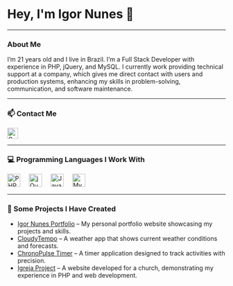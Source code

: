 <h1 align="left">Hey, I'm Igor Nunes 👋</h1>

---

<h3 align="left">About Me</h3>

<p align="left">
I’m 21 years old and I live in Brazil. I’m a Full Stack Developer with experience in PHP, jQuery, and MySQL. I currently work providing technical support at a company, which gives me direct contact with users and production systems, enhancing my skills in problem-solving, communication, and software maintenance.
</p>

---

<h3 align="left">📫 Contact Me</h3>

<div align="left">
  <a href="mailto:Igornunes2j@gmail.com" target="_blank">
    <img src="https://img.shields.io/badge/Email-Igornunes2j@gmail.com-D14836?style=flat&logo=gmail&logoColor=white" height="25" alt="Gmail"/>
  </a>
</div>

---

<h3 align="left">💻 Programming Languages I Work With</h3>

<div align="left">
  <img src="https://cdn.jsdelivr.net/gh/devicons/devicon/icons/php/php-original.svg" height="30" alt="PHP" />
  <img width="12" />
  <img src="https://cdn.jsdelivr.net/gh/devicons/devicon/icons/jquery/jquery-plain-wordmark.svg" height="30" alt="jQuery" />
  <img width="12" />
  <img src="https://cdn.jsdelivr.net/gh/devicons/devicon/icons/javascript/javascript-plain.svg" height="30" alt="JavaScript" />
  <img width="12" />
  <img src="https://cdn.jsdelivr.net/gh/devicons/devicon/icons/mysql/mysql-original-wordmark.svg" height="30" alt="MySQL" />
</div>

---

<h3 align="left">🚀 Some Projects I Have Created</h3>

<ul>
  <li><a href="https://igornunes.netlify.app/" target="_blank">Igor Nunes Portfolio</a> – My personal portfolio website showcasing my projects and skills.</li>
  <li><a href="https://cloudytempo.netlify.app/" target="_blank">CloudyTempo</a> – A weather app that shows current weather conditions and forecasts.</li>
  <li><a href="https://chronopulsetimer.netlify.app/" target="_blank">ChronoPulse Timer</a> – A timer application designed to track activities with precision.</li>
  <li><a href="http://igreja.byethost4.com/?i=2" target="_blank">Igreja Project</a> – A website developed for a church, demonstrating my experience in PHP and web development.</li>
</ul>
